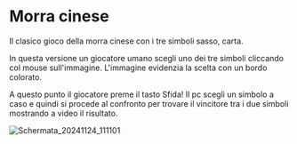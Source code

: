 # Morra cinese
Il clasico gioco della morra cinese con i tre simboli sasso, carta. 

In questa  versione un giocatore umano scegli uno dei tre simboli cliccando col mouse sull'immagine. L'immagine evidenzia la scelta con un bordo colorato.

A questo punto il giocatore preme il tasto Sfida! Il pc scegli un simbolo a caso e quindi si procede al confronto per trovare il vincitore tra i due simboli mostrando a video il risultato.

![Schermata_20241124_111101](https://github.com/user-attachments/assets/af386d50-8e3f-4da8-b988-41ab25308173)

